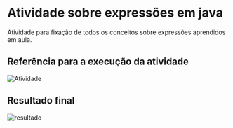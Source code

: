 
# Atividade sobre expressões em java

Atividade para fixação de todos os conceitos sobre expressões aprendidos em aula.


## Referência para a execução da atividade




![Atividade](C:\workspace-eclipse\mjv-grupo04-expressions\img\atvidade.png)

## Resultado final

![resultado](C:\workspace-eclipse\mjv-grupo04-expressions\img\cupom.png)

